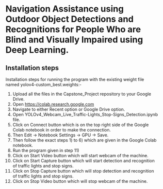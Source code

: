 # Navigation Assistance using Outdoor Object Detections and Recognitions for People Who are Blind and Visually Impaired using Deep Learning.
## Installation steps 

Installation steps for running the program with the existing weight file named yolov4-custom_best.weights:- 
1) Upload all the files in the Capstone_Project repository to your Google Drive.
2) Open https://colab.research.google.com
3) Navigate to either Recent option or Google Drive option.
4) Open YOLOv4_Webcam_Live_Traffic-Lights_Stop-Signs_Detection.ipynb file.
5) Click on Connect button which is on the top right side of the Google Colab notebook in order to make the connection.
6) Then Edit -> Notebook Settings -> GPU -> Save. 
7) Then follow the exact steps 1) to 6) which are given in the Google Colab notebook.
8) Run the program given in step 11)
9) Click on Start Video button which will start webcam of the machine.
10) Click on Start Capture button which will start detection and recognition of traffic lights and stop signs.
11) Click on Stop Capture button which will stop detection and recognition of traffic lights and stop signs. 
12) Click on Stop Video button which will stop webcam of the machine. 
